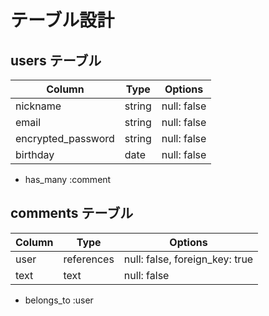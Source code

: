 # テーブル設計

## users テーブル

| Column             | Type   | Options     |
| ------------------ | ------ | ----------- |
| nickname           | string | null: false |
| email              | string | null: false |
| encrypted_password | string | null: false |
| birthday           | date   | null: false |

- has_many :comment


## comments テーブル

| Column        | Type       | Options                        |
| ------------- | ---------- | ------------------------------ |
| user          | references | null: false, foreign_key: true |
| text          | text       | null: false                    |

- belongs_to :user
